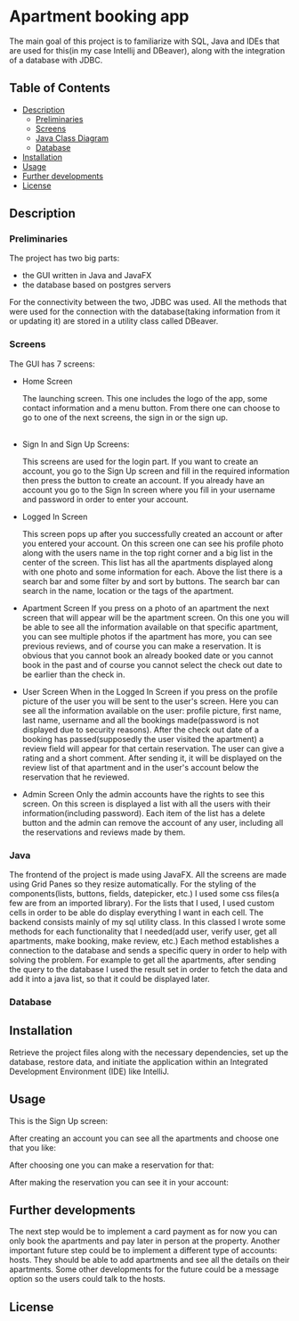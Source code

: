 
# Apartment booking app

The main goal of this project is to familiarize with SQL, Java and IDEs that are used for this(in my case Intellij and DBeaver), along with the integration of a database with JDBC.  

## Table of Contents

- [Description](#Description)
  - [Preliminaries](#Preliminaries) 
  - [Screens](#Screens)
  - [Java Class Diagram](#Java)
  - [Database](#Database)
- [Installation](#installation)
- [Usage](#usage)
- [Further developments](#Further-developments)
- [License](#license)

## Description

### Preliminaries

The project has two big parts: 
- the GUI written in Java and JavaFX 
- the database based on postgres servers

For the connectivity between the two, JDBC was used. All the methods that were used for the connection with the database(taking information from it or updating it) are stored in a utility class called DBeaver.

### Screens

The GUI has 7 screens:
- Home Screen
  
    The launching screen. This one includes the logo of the app, some contact information and a menu button. From there one can choose to go to one of the next screens, the sign in or the sign up.
    <br></br>

- Sign In and Sign Up Screens:
 
	 This screens are used for the login part. If you want to create an account, you go to the Sign Up screen and fill in the required information then press the button to create an account. If you already have an account you go to the Sign In screen where you fill in your username and password in order to enter your account.
	 
- Logged In Screen
	
	This screen pops up after you successfully created an account or after you entered your account. On this screen one can see his profile photo along with the users name in the top right corner and a big list in the center of the screen. This list has all the apartments displayed along with one photo and some information for each. Above the list there is a search bar and some filter by and sort by buttons. The search bar can search in the name, location or the tags of the apartment.
	
- Apartment Screen
	If you press on a photo of an apartment the next screen that will appear will be the apartment screen. On this one you will be able to see all the information available on that specific apartment, you can see multiple photos if the apartment has more, you can see previous reviews, and of course you can make a reservation. It is obvious that you cannot book an already booked date or you cannot book in the past and of course you cannot select the check out date to be earlier than the check in.
	
- User Screen
When in the Logged In Screen if you press on the profile picture of the user you will be sent to the user's screen. Here you can see all the information available on the user: profile picture, first name, last name, username and all the bookings made(password is not displayed due to security reasons). After the check out date of a booking has passed(supposedly the user visited the apartment) a review field will appear for that certain reservation. The user can give a rating and a short comment. After sending it, it will be displayed on the review list of that apartment and in the user's account below the reservation that he reviewed. 
  
 - Admin Screen
 Only the admin accounts have the rights to see this screen. On this screen is displayed a list with all the users with their information(including password). Each item of the list has a delete button and the admin can remove the account of any user, including all the reservations and reviews made by them.

### Java


The frontend of the project is made using JavaFX. All the screens are made using Grid Panes so they resize automatically. For the styling of the components(lists, buttons, fields, datepicker, etc.) I used some css files(a few are from an imported library). For the lists that I used, I used custom cells in order to be able do display everything I want in each cell.
The backend consists mainly of my sql utility class. In this classed I wrote some methods for each functionality that I needed(add user, verify user, get all apartments, make booking, make review, etc.) Each method establishes a connection to the database and sends a specific query in order to help with solving the problem. For example to get all the apartments, after sending the query to the database I used the result set in order to fetch the data and add it into a java list, so that it could be displayed later.
### Database


  
## Installation

Retrieve the project files along with the necessary dependencies, set up the database, restore data, and initiate the application within an Integrated Development Environment (IDE) like IntelliJ.

## Usage

This is the Sign Up screen:

After creating an account you can see all the apartments and choose one that you like:

After choosing one you can make a reservation for that:

After making the reservation you can see it in your account:

## Further developments

The next step would be to implement a card payment as for now you can only book the apartments and pay later in person at the property.
Another important future step could be to implement a different type of accounts: hosts. They should be able to add apartments and see all the details on their apartments.
Some other developments for the future could be a message option so the users could talk to the hosts.

## License
